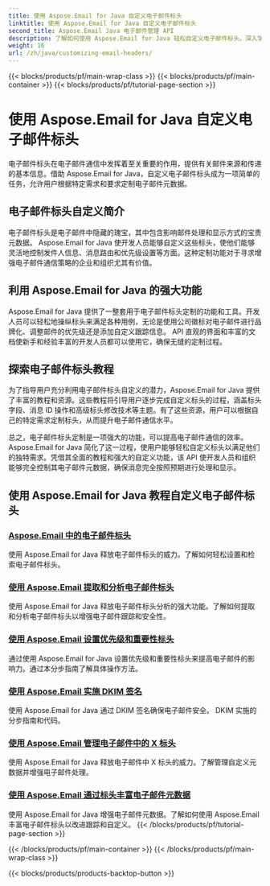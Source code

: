 ```yaml
---
title: 使用 Aspose.Email for Java 自定义电子邮件标头
linktitle: 使用 Aspose.Email for Java 自定义电子邮件标头
second_title: Aspose.Email Java 电子邮件管理 API
description: 了解如何使用 Aspose.Email for Java 轻松自定义电子邮件标头。深入学习教程并利用电子邮件标头自定义的强大功能。
weight: 16
url: /zh/java/customizing-email-headers/
---
```


{{< blocks/products/pf/main-wrap-class >}}
{{< blocks/products/pf/main-container >}}
{{< blocks/products/pf/tutorial-page-section >}}

# 使用 Aspose.Email for Java 自定义电子邮件标头


电子邮件标头在电子邮件通信中发挥着至关重要的作用，提供有关邮件来源和传递的基本信息。借助 Aspose.Email for Java，自定义电子邮件标头成为一项简单的任务，允许用户根据特定需求和要求定制电子邮件元数据。

## 电子邮件标头自定义简介

电子邮件标头是电子邮件中隐藏的瑰宝，其中包含影响邮件处理和显示方式的宝贵元数据。 Aspose.Email for Java 使开发人员能够自定义这些标头，使他们能够灵活地控制发件人信息、消息路由和优先级设置等方面。这种定制功能对于寻求增强电子邮件通信策略的企业和组织尤其有价值。

## 利用 Aspose.Email for Java 的强大功能

Aspose.Email for Java 提供了一整套用于电子邮件标头定制的功能和工具。开发人员可以轻松地操纵标头来满足各种用例，无论是使用公司徽标对电子邮件进行品牌化、调整邮件的优先级还是添加自定义跟踪信息。 API 直观的界面和丰富的文档使新手和经验丰富的开发人员都可以使用它，确保无缝的定制过程。

## 探索电子邮件标头教程

为了指导用户充分利用电子邮件标头自定义的潜力，Aspose.Email for Java 提供了丰富的教程和资源。这些教程将引导用户逐步完成自定义标头的过程，涵盖标头字段、消息 ID 操作和高级标头修改技术等主题。有了这些资源，用户可以根据自己的特定需求定制标头，从而提升电子邮件通信水平。

总之，电子邮件标头定制是一项强大的功能，可以提高电子邮件通信的效率。 Aspose.Email for Java 简化了这一过程，使用户能够轻松自定义标头以满足他们的独特需求。凭借其全面的教程和强大的自定义功能，该 API 使开发人员和组织能够完全控制其电子邮件元数据，确保消息完全按照预期进行处理和显示。

## 使用 Aspose.Email for Java 教程自定义电子邮件标头
### [Aspose.Email 中的电子邮件标头](./email-headers/)
使用 Aspose.Email for Java 释放电子邮件标头的威力。了解如何轻松设置和检索电子邮件标头。
### [使用 Aspose.Email 提取和分析电子邮件标头](./extracting-and-analyzing-email-headers/)
使用 Aspose.Email for Java 释放电子邮件标头分析的强大功能。了解如何提取和分析电子邮件标头以增强电子邮件跟踪和安全性。
### [使用 Aspose.Email 设置优先级和重要性标头](./setting-priority-and-importance-headers/)
通过使用 Aspose.Email for Java 设置优先级和重要性标头来提高电子邮件的影响力。通过本分步指南了解具体操作方法。
### [使用 Aspose.Email 实施 DKIM 签名](./dkim-signatures-implementation/)
使用 Aspose.Email for Java 通过 DKIM 签名确保电子邮件安全。 DKIM 实施的分步指南和代码。
### [使用 Aspose.Email 管理电子邮件中的 X 标头](./managing-x-headers-in-email-messages/)
使用 Aspose.Email for Java 释放电子邮件中 X 标头的威力。了解管理自定义元数据并增强电子邮件处理。
### [使用 Aspose.Email 通过标头丰富电子邮件元数据](./enriching-email-metadata-through-headers/)
使用 Aspose.Email for Java 增强电子邮件元数据。了解如何使用 Aspose.Email 丰富电子邮件标头以改进跟踪和自定义。
{{< /blocks/products/pf/tutorial-page-section >}}

{{< /blocks/products/pf/main-container >}}
{{< /blocks/products/pf/main-wrap-class >}}

{{< blocks/products/products-backtop-button >}}
